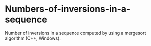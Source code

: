 # Numbers-of-inversions-in-a-sequence
Number of inversions in a sequence computed by using a mergesort algorithm (C++, Windows).
